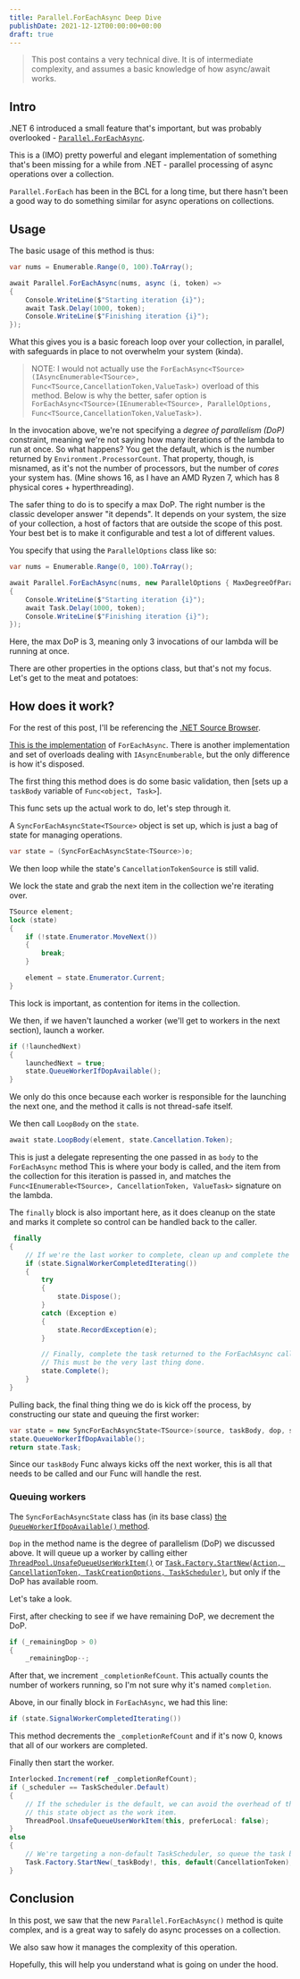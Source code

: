 ```yaml
---
title: Parallel.ForEachAsync Deep Dive
publishDate: 2021-12-12T00:00:00+00:00
draft: true
---
```


> This post contains a very technical dive. It is of intermediate complexity, and assumes a basic knowledge of how async/await works.

## Intro

.NET 6 introduced a small feature that's important, but was probably overlooked - [`Parallel.ForEachAsync`](https://docs.microsoft.com/en-us/dotnet/api/system.threading.tasks.parallel.foreachasync?view=net-6.0).

This is a (IMO) pretty powerful and elegant implementation of something that's been missing for a while from .NET - parallel processing of async operations over a collection.

`Parallel.ForEach` has been in the BCL for a long time, but there hasn't been a good way to do something similar for async operations on collections.

## Usage

The basic usage of this method is thus:

```csharp
var nums = Enumerable.Range(0, 100).ToArray();

await Parallel.ForEachAsync(nums, async (i, token) =>
{
    Console.WriteLine($"Starting iteration {i}");
    await Task.Delay(1000, token);
    Console.WriteLine($"Finishing iteration {i}");
});
```

What this gives you is a basic foreach loop over your collection, in parallel, with safeguards in place to not overwhelm your system (kinda).

> NOTE: I would not actually use the `ForEachAsync<TSource>(IAsyncEnumerable<TSource>, Func<TSource,CancellationToken,ValueTask>)` overload of this method. Below is why the better, safer option is `ForEachAsync<TSource>(IEnumerable<TSource>, ParallelOptions, Func<TSource,CancellationToken,ValueTask>)`.

In the invocation above, we're not specifying a _degree of parallelism (DoP)_ constraint, meaning we're not saying how many iterations of the lambda to run at once. So what happens? You get the default, which is the number returned by `Environment.ProcessorCount`. That property, though, is misnamed, as it's not the number of processors, but the number of _cores_ your system has. (Mine shows 16, as I have an AMD Ryzen 7, which has 8 physical cores + hyperthreading).

The safer thing to do is to specify a max DoP. The right number is the classic developer answer "it depends". It depends on your system, the size of your collection, a host of factors that are outside the scope of this post. Your best bet is to make it configurable and test a lot of different values.

You specify that using the `ParallelOptions` class like so:

```csharp
var nums = Enumerable.Range(0, 100).ToArray();

await Parallel.ForEachAsync(nums, new ParallelOptions { MaxDegreeOfParallelism = 3 }, async (i, token) =>
{
    Console.WriteLine($"Starting iteration {i}");
    await Task.Delay(1000, token);
    Console.WriteLine($"Finishing iteration {i}");
});
```

Here, the max DoP is 3, meaning only 3 invocations of our lambda will be running at once.

There are other properties in the options class, but that's not my focus. Let's get to the meat and potatoes:

## How does it work?

For the rest of this post, I'll be referencing the [.NET Source Browser](https://source.dot.net).

[This is the implementation](https://source.dot.net/#System.Threading.Tasks.Parallel/System/Threading/Tasks/Parallel.ForEachAsync.cs,88) of `ForEachAsync`. There is another implementation and set of overloads dealing with `IAsyncEnumberable`, but the only difference is how it's disposed.

The first thing this method does is do some basic validation, then [sets up a `taskBody` variable of `Func<object, Task>`].

This func sets up the actual work to do, let's step through it.

A `SyncForEachAsyncState<TSource>` object is set up, which is just a bag of state for managing operations.

```csharp
var state = (SyncForEachAsyncState<TSource>)o;
```

We then loop while the state's `CancellationTokenSource` is still valid.

We lock the state and grab the next item in the collection we're iterating over.

```csharp
TSource element;
lock (state)
{
    if (!state.Enumerator.MoveNext())
    {
        break;
    }

    element = state.Enumerator.Current;
}
```

This lock is important, as contention for items in the collection.

We then, if we haven't launched a worker (we'll get to workers in the next section), launch a worker.

```csharp
if (!launchedNext)
{
    launchedNext = true;
    state.QueueWorkerIfDopAvailable();
}
```

We only do this once because each worker is responsible for the launching the next one, and the method it calls is not thread-safe itself.

We then call `LoopBody` on the `state`.

```csharp
await state.LoopBody(element, state.Cancellation.Token);
```

This is just a delegate representing the one passed in as `body` to the `ForEachAsync` method This is where your body is called, and the item from the collection for this iteration is passed in, and matches the `Func<IEnumerable<TSource>, CancellationToken, ValueTask>` signature on the lambda.

The `finally` block is also important here, as it does cleanup on the state and marks it complete so control can be handled back to the caller.

```csharp
 finally
{
    // If we're the last worker to complete, clean up and complete the operation.
    if (state.SignalWorkerCompletedIterating())
    {
        try
        {
            state.Dispose();
        }
        catch (Exception e)
        {
            state.RecordException(e);
        }

        // Finally, complete the task returned to the ForEachAsync caller.
        // This must be the very last thing done.
        state.Complete();
    }
}
```

Pulling back, the final thing thing we do is kick off the process, by constructing our state and queuing the first worker:

```csharp
var state = new SyncForEachAsyncState<TSource>(source, taskBody, dop, scheduler, cancellationToken, body);
state.QueueWorkerIfDopAvailable();
return state.Task;
```

Since our `taskBody` Func always kicks off the next worker, this is all that needs to be called and our Func will handle the rest.

### Queuing workers

The `SyncForEachAsyncState` class has (in its base class) [the `QueueWorkerIfDopAvailable()` method](https://source.dot.net/#System.Threading.Tasks.Parallel/System/Threading/Tasks/Parallel.ForEachAsync.cs,420).

`Dop` in the method name is the degree of parallelism (DoP) we discussed above. It will queue up a worker by calling either [`ThreadPool.UnsafeQueueUserWorkItem()`](https://docs.microsoft.com/en-us/dotnet/api/system.threading.threadpool.unsafequeueuserworkitem?view=net-6.0#System_Threading_ThreadPool_UnsafeQueueUserWorkItem_System_Threading_IThreadPoolWorkItem_System_Boolean_) or [`Task.Factory.StartNew(Action, CancellationToken, TaskCreationOptions, TaskScheduler)`](https://docs.microsoft.com/en-us/dotnet/api/system.threading.tasks.taskfactory.startnew?view=net-6.0#System_Threading_Tasks_TaskFactory_StartNew_System_Action_System_Threading_CancellationToken_System_Threading_Tasks_TaskCreationOptions_System_Threading_Tasks_TaskScheduler_), but only if the DoP has available room.

Let's take a look.

First, after checking to see if we have remaining DoP, we decrement the DoP.

```csharp
if (_remainingDop > 0)
{
    _remainingDop--;
```

After that, we increment `_completionRefCount`. This actually counts the number of workers running, so I'm not sure why it's named `completion`.

Above, in our finally block in `ForEachAsync`, we had this line:

```csharp
if (state.SignalWorkerCompletedIterating())
```

This method decrements the `_completionRefCount` and if it's now 0, knows that all of our workers are completed.

Finally then start the worker.

```csharp
Interlocked.Increment(ref _completionRefCount);
if (_scheduler == TaskScheduler.Default)
{
    // If the scheduler is the default, we can avoid the overhead of the StartNew Task by just queueing
    // this state object as the work item.
    ThreadPool.UnsafeQueueUserWorkItem(this, preferLocal: false);
}
else
{
    // We're targeting a non-default TaskScheduler, so queue the task body to it.
    Task.Factory.StartNew(_taskBody!, this, default(CancellationToken), TaskCreationOptions.DenyChildAttach, _scheduler);
}
```

## Conclusion

In this post, we saw that the new `Parallel.ForEachAsync()` method is quite complex, and is a great way to safely do async processes on a collection.

We also saw how it manages the complexity of this operation.

 Hopefully, this will help you understand what is going on under the hood.
